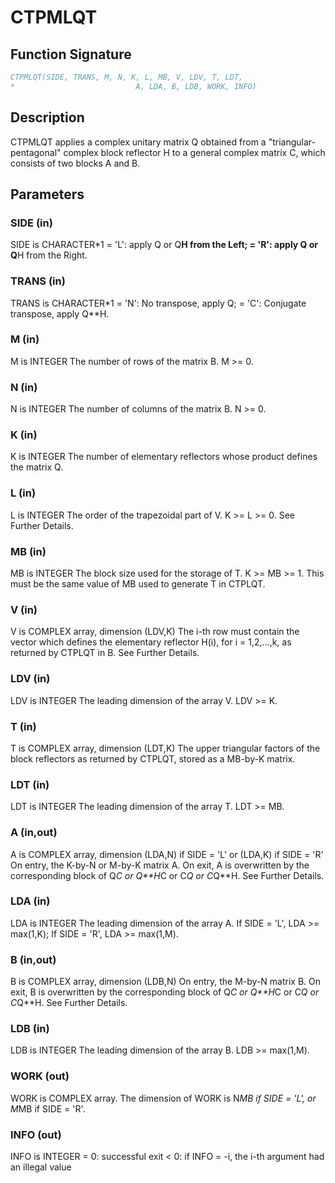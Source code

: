 # CTPMLQT

## Function Signature

```fortran
CTPMLQT(SIDE, TRANS, M, N, K, L, MB, V, LDV, T, LDT,
*                           A, LDA, B, LDB, WORK, INFO)
```

## Description


 CTPMLQT applies a complex unitary matrix Q obtained from a
 "triangular-pentagonal" complex block reflector H to a general
 complex matrix C, which consists of two blocks A and B.

## Parameters

### SIDE (in)

SIDE is CHARACTER*1 = 'L': apply Q or Q**H from the Left; = 'R': apply Q or Q**H from the Right.

### TRANS (in)

TRANS is CHARACTER*1 = 'N': No transpose, apply Q; = 'C': Conjugate transpose, apply Q**H.

### M (in)

M is INTEGER The number of rows of the matrix B. M >= 0.

### N (in)

N is INTEGER The number of columns of the matrix B. N >= 0.

### K (in)

K is INTEGER The number of elementary reflectors whose product defines the matrix Q.

### L (in)

L is INTEGER The order of the trapezoidal part of V. K >= L >= 0. See Further Details.

### MB (in)

MB is INTEGER The block size used for the storage of T. K >= MB >= 1. This must be the same value of MB used to generate T in CTPLQT.

### V (in)

V is COMPLEX array, dimension (LDV,K) The i-th row must contain the vector which defines the elementary reflector H(i), for i = 1,2,...,k, as returned by CTPLQT in B. See Further Details.

### LDV (in)

LDV is INTEGER The leading dimension of the array V. LDV >= K.

### T (in)

T is COMPLEX array, dimension (LDT,K) The upper triangular factors of the block reflectors as returned by CTPLQT, stored as a MB-by-K matrix.

### LDT (in)

LDT is INTEGER The leading dimension of the array T. LDT >= MB.

### A (in,out)

A is COMPLEX array, dimension (LDA,N) if SIDE = 'L' or (LDA,K) if SIDE = 'R' On entry, the K-by-N or M-by-K matrix A. On exit, A is overwritten by the corresponding block of Q*C or Q**H*C or C*Q or C*Q**H. See Further Details.

### LDA (in)

LDA is INTEGER The leading dimension of the array A. If SIDE = 'L', LDA >= max(1,K); If SIDE = 'R', LDA >= max(1,M).

### B (in,out)

B is COMPLEX array, dimension (LDB,N) On entry, the M-by-N matrix B. On exit, B is overwritten by the corresponding block of Q*C or Q**H*C or C*Q or C*Q**H. See Further Details.

### LDB (in)

LDB is INTEGER The leading dimension of the array B. LDB >= max(1,M).

### WORK (out)

WORK is COMPLEX array. The dimension of WORK is N*MB if SIDE = 'L', or M*MB if SIDE = 'R'.

### INFO (out)

INFO is INTEGER = 0: successful exit < 0: if INFO = -i, the i-th argument had an illegal value

